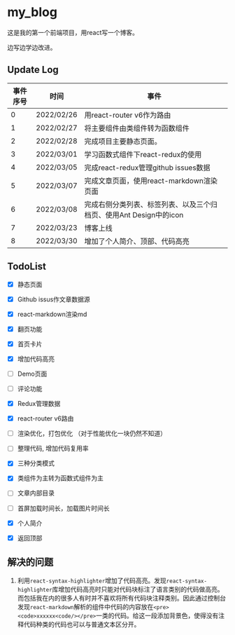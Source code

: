 # my_blog

这是我的第一个前端项目，用react写一个博客。

边写边学边改进。



## Update Log

| 事件序号 | 时间       | 事件                                                         |
| -------- | ---------- | ------------------------------------------------------------ |
| 0        | 2022/02/26 | 用react-router v6作为路由                                    |
| 1        | 2022/02/27 | 将主要组件由类组件转为函数组件                               |
| 2        | 2022/02/28 | 完成项目主要静态页面。                                       |
| 3        | 2022/03/01 | 学习函数式组件下react-redux的使用                            |
| 4        | 2022/03/05 | 完成react-redux管理github issues数据                         |
| 5        | 2022/03/07 | 完成文章页面，使用react-markdown渲染页面                     |
| 6        | 2022/03/08 | 完成右侧分类列表、标签列表、以及三个归档页、使用Ant Design中的icon |
| 7        | 2022/03/23 | 博客上线                                                     |
| 8        | 2022/03/30 | 增加了个人简介、顶部、代码高亮                               |



## TodoList

- [x] 静态页面
- [x] Github issus作文章数据源
- [x] react-markdown渲染md
- [x] 翻页功能
- [x] 首页卡片
- [x] 增加代码高亮
- [ ] Demo页面
- [ ] 评论功能
- [x] Redux管理数据
- [x] react-router v6路由
- [ ] 渲染优化，打包优化 （对于性能优化一块仍然不知道）
- [ ]  整理代码, 增加代码复用率
- [x] 三种分类模式
- [x] 类组件为主转为函数式组件为主
- [ ] 文章内部目录
- [ ] 首屏加载时间长，加载图片时间长
- [x] 个人简介
- [x] 返回顶部



## 解决的问题

1. 利用`react-syntax-highlighter`增加了代码高亮。发现`react-syntax-highlighter`库增加代码高亮时只能对代码块标注了语言类别的代码做高亮。而包括我在内的很多人有时并不喜欢将所有代码块注释类别。因此通过控制台发现`react-markdown`解析的组件中代码的内容放在`<pre><code>xxxxxx<code/></pre>`一类的代码。给这一段添加背景色，使得没有注释代码种类的代码也可以与普通文本区分开。


